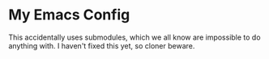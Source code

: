 # My Emacs Config
This accidentally uses submodules, which we all know are impossible to do anything with. I haven't fixed this yet, so cloner beware.